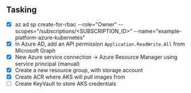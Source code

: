 ## Tasking

- [x] az ad sp create-for-rbac --role="Owner" --scopes="/subscriptions/<SUBSCRIPTION_ID>" --name="example-platform-azure-kubernetes"
- [x] In Azure AD, add an API permission `Application.ReadWrite.All` from Microsoft Graph
- [x] New Azure service connection -> Azure Resource Manager using service principal (manual)
- [x] Create a new resource group, with storage account
- [x] Create ACR where AKS will pull images from
- [ ] Create KeyVault to store AKS credentials
